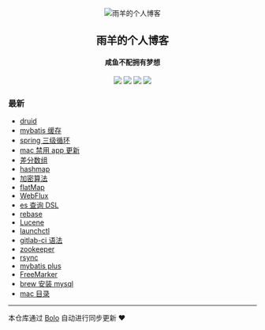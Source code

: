 <p align="center"><img alt="雨羊的个人博客" src="https://b3logfile.com/file/2021/01/4087334-f4f28b3b.png"></p><h2 align="center">
雨羊的个人博客
</h2>

<h4 align="center">咸鱼不配拥有梦想</h4>
<p align="center"><a title="雨羊的个人博客" target="_blank" href="https://github.com/Rainsheep/bolo-blog"><img src="https://img.shields.io/github/last-commit/Rainsheep/bolo-blog.svg?style=flat-square&color=FF9900"></a>
<a title="GitHub repo size in bytes" target="_blank" href="https://github.com/Rainsheep/bolo-blog"><img src="https://img.shields.io/github/repo-size/Rainsheep/bolo-blog.svg?style=flat-square"></a>
<a title="Bolo Version" target="_blank" href="https://github.com/adlered/bolo-solo"><img src="https://img.shields.io/badge/bolo-v2.5 稳定版-f1e05a.svg?style=flat-square&color=blueviolet"></a>
<a title="Hits" target="_blank" href="https://github.com/88250/hits"><img src="https://hits.b3log.org/Rainsheep/bolo-blog.svg"></a></p>

### 最新

* [druid](https://www.rainsheep.cn/articles/2022/03/02/1646220683047.html)
* [mybatis 缓存](https://www.rainsheep.cn/articles/2022/02/28/1646037801701.html)
* [spring 三级循环](https://www.rainsheep.cn/articles/2022/02/28/1646027838978.html)
* [mac 禁用 app 更新](https://www.rainsheep.cn/articles/2022/02/28/1646017561770.html)
* [差分数组](https://www.rainsheep.cn/articles/2022/02/25/1645780726767.html)
* [hashmap](https://www.rainsheep.cn/articles/2022/02/24/1645682508771.html)
* [加密算法](https://www.rainsheep.cn/articles/2022/02/23/1645617196968.html)
* [flatMap](https://www.rainsheep.cn/articles/2022/02/23/1645585326148.html)
* [WebFlux](https://www.rainsheep.cn/articles/2022/02/22/1645506239831.html)
* [es  查询 DSL](https://www.rainsheep.cn/articles/2022/02/21/1645436313670.html)
* [rebase](https://www.rainsheep.cn/articles/2022/02/14/1644830198341.html)
* [Lucene](https://www.rainsheep.cn/articles/2022/02/11/1644569257575.html)
* [launchctl](https://www.rainsheep.cn/articles/2022/01/28/1643300509203.html)
* [gitlab-ci 语法](https://www.rainsheep.cn/articles/2022/01/21/1642748834224.html)
* [zookeeper](https://www.rainsheep.cn/articles/2022/01/17/1642351850649.html)
* [rsync](https://www.rainsheep.cn/articles/2022/01/16/1642341661589.html)
* [mybatis plus](https://www.rainsheep.cn/articles/2022/01/16/1642264395147.html)
* [FreeMarker](https://www.rainsheep.cn/articles/2022/01/15/1642217611237.html)
* [brew 安装 mysql](https://www.rainsheep.cn/articles/2022/01/14/1642143946987.html)
* [mac 目录](https://www.rainsheep.cn/articles/2022/01/14/1642139564007.html)



---

本仓库通过 [Bolo](https://github.com/adlered/bolo-solo) 自动进行同步更新 ❤️ 